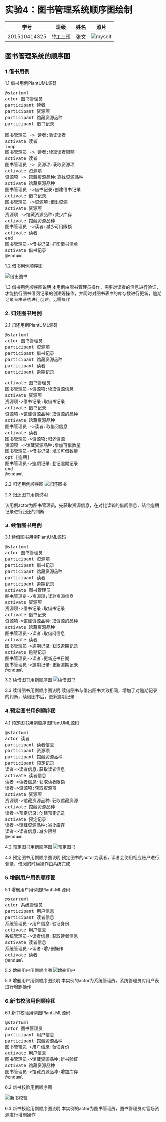 # 实验4：图书管理系统顺序图绘制

|学号|班级|姓名|照片|
|:-------:|:-------------: | :----------:|:---:|
|201510414325|软工三班|张文|![myself](../myself.jpg "myself")

## 图书管理系统的顺序图
### 1.借书用例
1.1 借书用例PlantUML源码
<pre>
@startuml
actor 图书管理员
participant 读者
participant 资源项
participant 馆藏资源品种
participant 借书记录

图书管理员 -> 读者:验证读者
activate 读者
loop
图书管理员 -> 读者:读取读者限额
activate 读者
图书管理员 -> 资源项:获取资源项
activate 资源项
资源项 -> 馆藏资源品种:查找资源品种
activate 馆藏资源品种
图书管理员 ->借书记录:创建借书记录
activate 借书记录
图书管理员 ->资源项:借出资源
activate 资源项
资源项 ->馆藏资源品种:减少库存
activate 馆藏资源品种
图书管理员 ->读者:减少可用限额
activate 读者
end
图书管理员->借书记录:打印借书清单
activate 借书记录
@enduml
</pre>

1.2 借书用例顺序图

![借出图书](借出资源.png '借出图书')

1.3 借书用例顺序图说明
本用例由图书管理员操作，需要对读者的信息进行验证，才能执行图书借阅记录的创建等操作，并同时对图书表中的库存数进行更新，逾期记录表由系统进行创建，无需操作

### 2. 归还图书用例
2.1 归还用例PlantUML源码
<pre>
@startuml
actor 图书管理员
participant 资源项
participant 借书记录
participant 馆藏资源品种
participant 读者
participant 逾期记录

activate 图书管理员
图书管理员->资源项:读取资源信息
activate 资源项
资源项->借书记录:取借书记录
activate 借书记录
资源项->馆藏资源品种:取资源的品种
activate 馆藏资源品种
图书管理员 ->读者:取借阅信息
activate 读者
图书管理员->资源项:归还资源
资源项 ->馆藏资源品种:增加可借数量
图书管理员->借书记录:增加可借数量
opt [逾期]
图书管理员->逾期记录:登记逾期记录
end
@enduml
</pre>

2.2 归还用例顺序图
![归还图书](归还资源.png '归还图书')

2.3 归还图书用例说明

该用例actor为图书管理员，先获取资源信息，在对比读者的借阅信息，结合逾期记录进行归还的判断

### 3. 续借图书用例
3.1 续借图书用例PlantUML源码
<pre>
@startuml
actor 图书管理员
participant 资源项
participant 借书记录
participant 馆藏资源品种
participant 读者
participant 逾期记录
activate 图书管理员
图书管理员->资源项:读取资源信息
activate 资源项
资源项->借书记录:取借书记录
activate 借书记录
资源项->馆藏资源品种:取资源的品种
activate 馆藏资源品种
图书管理员->读者:取借阅信息
activate 读者
图书管理员->逾期记录:获取逾期记录
activate 逾期记录
图书管理员->读者:更新还书日期
图书管理员->逾期记录:更新逾期记录
@enduml
</pre>

3.2 续借图书用例顺序图
![](续借图书.png '续借图书')

3.3 续借图书用例顺序图说明
续借图书与借出图书大致相同，增加了对逾期记录的判断，续借图书后，更新逾期记录

### 4.预定图书用例顺序图
4.1 预定图书用例顺序图PlantUML源码
<pre>
@startuml
actor 读者
participant 读者信息
participant 资源项
participant 馆藏资源品种
participant 预定记录
读者->读者信息:获取读者信息
activate 读者信息
读者->读者信息:获取读者限额
读者->资源项:获取资源项
activate 资源项
资源项->馆藏资源品种:获取馆藏资源
activate 馆藏资源品种
读者->预定记录:创建预定记录
activate 预定记录
读者->馆藏资源品种:减少库存
读者->读者信息:减少限额
@enduml
</pre>

4.2 预定图书用例顺序图
![](预定图书.png '预定图书')

4.3 预定图书用例顺序图说明
预定图书的actor为读者，读者会使用相应账户进行登录，借阅的时候操作由系统完成

### 5.增删用户用例顺序图
5.1 增删用户用例图PlantUML源码
<pre>
@startuml
actor 系统管理员
participant 用户信息
participant 读者信息
系统管理员->用户信息:验证身份
activate 用户信息
系统管理员->读者信息:获取读者信息
activate 读者信息
系统管理员->读者:增/删操作
activate 读者
@enduml
</pre>

5.2 增删用户用例顺序图
![](增删用户.png '增删用户')

5.3 增删用户用例顺序图说明
本实例的actor为系统管理员，系统管理员对用户表进行增删操作

### 6.新书校验用例顺序图
6.1 新书校验用例图PlantUML源码
<pre>
@startuml
actor 图书管理员
participant 用户信息
participant 馆藏资源品种
图书管理员->用户信息:验证身份
activate 用户信息
图书管理员->馆藏资源品种:新书验证
activate 馆藏资源品种
图书管理员->馆藏资源品种:增加库存
@enduml
</pre>

6.2 新书校验用例顺序图

![](新书校验用例.png '新书校验')

6.3 新书校验用例顺序图说明
本实例的actor为图书管理员，图书管理员对官场资源进行增删操作
